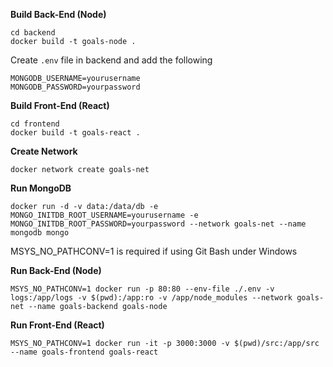 **Build Back-End (Node)**
```
cd backend
docker build -t goals-node .
```

Create `.env` file in backend and add the following
```
MONGODB_USERNAME=yourusername
MONGODB_PASSWORD=yourpassword
```

**Build Front-End (React)**
```
cd frontend
docker build -t goals-react .
```

**Create Network**
```
docker network create goals-net
```

**Run MongoDB**
```
docker run -d -v data:/data/db -e MONGO_INITDB_ROOT_USERNAME=yourusername -e MONGO_INITDB_ROOT_PASSWORD=yourpassword --network goals-net --name mongodb mongo
```

MSYS_NO_PATHCONV=1 is required if using Git Bash under Windows

**Run Back-End (Node)**
```
MSYS_NO_PATHCONV=1 docker run -p 80:80 --env-file ./.env -v logs:/app/logs -v $(pwd):/app:ro -v /app/node_modules --network goals-net --name goals-backend goals-node
```

**Run Front-End (React)**
```
MSYS_NO_PATHCONV=1 docker run -it -p 3000:3000 -v $(pwd)/src:/app/src --name goals-frontend goals-react
```